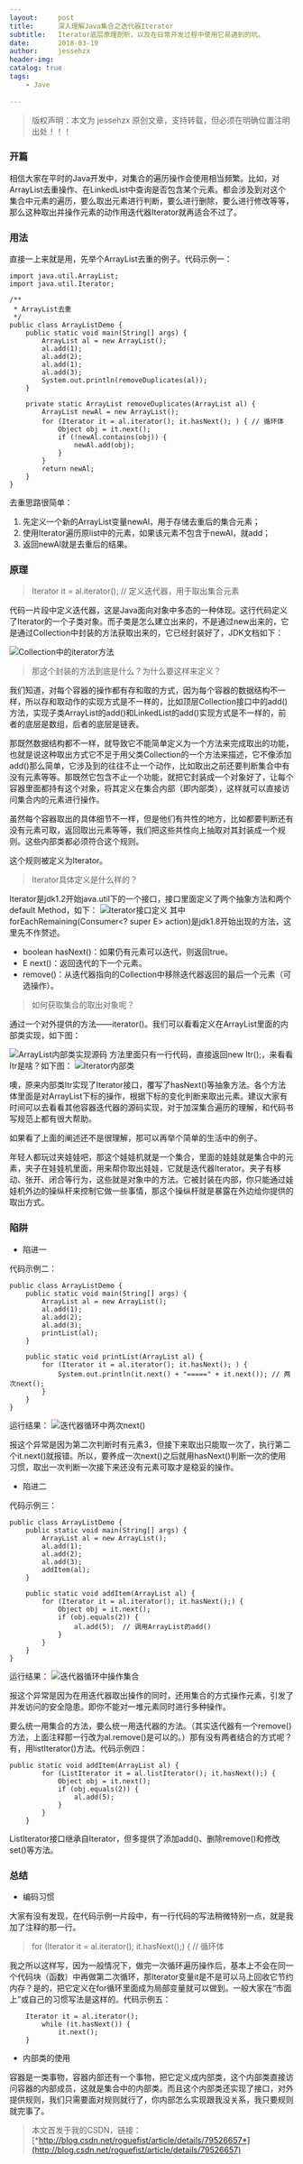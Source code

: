 ```yaml
---
layout:     post
title:      深入理解Java集合之迭代器Iterator 
subtitle:   Iterator底层原理剖析，以及在日常开发过程中使用它易遇到的坑。
date:       2018-03-19             
author:     jessehzx                
header-img: 
catalog: true
tags:
    - Jave
        
---
```


>版权声明：本文为 jessehzx 原创文章，支持转载，但必须在明确位置注明出处！！！


### 开篇

相信大家在平时的Java开发中，对集合的遍历操作会使用相当频繁。比如，对ArrayList去重操作、在LinkedList中查询是否包含某个元素。都会涉及到对这个集合中元素的遍历，要么取出元素进行判断，要么进行删除，要么进行修改等等，那么这种取出并操作元素的动作用迭代器Iterator就再适合不过了。

### 用法
直接一上来就是用，先举个ArrayList去重的例子。代码示例一：

```
import java.util.ArrayList;
import java.util.Iterator;

/**
 * ArrayList去重
 */
public class ArrayListDemo {
    public static void main(String[] args) {
        ArrayList al = new ArrayList();
        al.add(1);
        al.add(2);
        al.add(1);
        al.add(3);
        System.out.println(removeDuplicates(al));
    }

    private static ArrayList removeDuplicates(ArrayList al) {
        ArrayList newAl = new ArrayList();
        for (Iterator it = al.iterator(); it.hasNext(); ) { // 循环体
            Object obj = it.next();
            if (!newAl.contains(obj)) {
                newAl.add(obj);
            }
        }
        return newAl;
    }
}
```
去重思路很简单：
1. 先定义一个新的ArrayList变量newAl，用于存储去重后的集合元素；
2. 使用Iterator遍历原list中的元素，如果该元素不包含于newAl，就add；
3. 返回newAl就是去重后的结果。
### 原理


> Iterator it = al.iterator();  // 定义迭代器，用于取出集合元素

代码一片段中定义迭代器，这是Java面向对象中多态的一种体现。这行代码定义了Iterator的一个子类对象。而子类是怎么建立出来的，不是通过new出来的，它是通过Collection中封装的方法获取出来的，它已经封装好了，JDK文档如下：

![Collection中的iterator方法](http://img.blog.csdn.net/20180312071853964?watermark/2/text/aHR0cDovL2Jsb2cuY3Nkbi5uZXQvUm9ndWVGaXN0/font/5a6L5L2T/fontsize/400/fill/I0JBQkFCMA==/dissolve/70)

> 那这个封装的方法到底是什么？为什么要这样来定义？

我们知道，对每个容器的操作都有存和取的方式，因为每个容器的数据结构不一样，所以存和取动作的实现方式是不一样的，比如顶层Collection接口中的add()方法，实现子类ArrayList的add()和LinkedList的add()实现方式是不一样的，前者的底层是数组，后者的底层是链表。

那既然数据结构都不一样，就导致它不能简单定义为一个方法来完成取出的功能，也就是说这种取出方式它不足于用父类Collection的一个方法来描述，它不像添加add()那么简单，它涉及到的往往不止一个动作，比如取出之前还要判断集合中有没有元素等等。那既然它包含不止一个功能，就把它封装成一个对象好了，让每个容器里面都持有这个对象，将其定义在集合内部（即内部类），这样就可以直接访问集合内的元素进行操作。

虽然每个容器取出的具体细节不一样，但是他们有共性的地方，比如都要判断还有没有元素可取，返回取出元素等等，我们把这些共性向上抽取对其封装成一个规则。这些内部类都必须符合这个规则。

这个规则被定义为Iterator。

> Iterator具体定义是什么样的？

Iterator是jdk1.2开始java.util下的一个接口，接口里面定义了两个抽象方法和两个default Method，如下：
![Iterator接口定义](http://img.blog.csdn.net/20180311220303135?watermark/2/text/aHR0cDovL2Jsb2cuY3Nkbi5uZXQvUm9ndWVGaXN0/font/5a6L5L2T/fontsize/400/fill/I0JBQkFCMA==/dissolve/70)
其中forEachRemaining(Consumer<? super E> action)是jdk1.8开始出现的方法，这里先不作赘述。

- boolean hasNext()：如果仍有元素可以迭代，则返回true。
- E next()：返回迭代的下一个元素。
- remove()：从迭代器指向的Collection中移除迭代器返回的最后一个元素（可选操作）。

> 如何获取集合的取出对象呢？

通过一个对外提供的方法——iterator()。我们可以看看定义在ArrayList里面的内部类实现，如下图：

![ArrayList内部类实现源码](http://img.blog.csdn.net/20180312104313917?watermark/2/text/aHR0cDovL2Jsb2cuY3Nkbi5uZXQvUm9ndWVGaXN0/font/5a6L5L2T/fontsize/400/fill/I0JBQkFCMA==/dissolve/70)
方法里面只有一行代码，直接返回new Itr();，来看看Itr是啥？如下图：
![Iterator内部类](http://img.blog.csdn.net/20180312105056541?watermark/2/text/aHR0cDovL2Jsb2cuY3Nkbi5uZXQvUm9ndWVGaXN0/font/5a6L5L2T/fontsize/400/fill/I0JBQkFCMA==/dissolve/70)

噢，原来内部类Itr实现了Iterator接口，覆写了hasNext()等抽象方法。各个方法体里面是对ArrayList下标的操作，根据下标的变化判断来取出元素。建议大家有时间可以去看看其他容器迭代器的源码实现，对于加深集合遍历的理解，和代码书写规范上都有很大帮助。


如果看了上面的阐述还不是很理解，那可以再举个简单的生活中的例子。

年轻人都玩过夹娃娃吧，那这个娃娃机就是一个集合，里面的娃娃就是集合中的元素，夹子在娃娃机里面，用来帮你取出娃娃，它就是迭代器Iterator。夹子有移动、张开、闭合等行为，这些就是对象中的方法。它被封装在内部，你只能通过娃娃机外边的操纵杆来控制它做一些事情，那这个操纵杆就是暴露在外边给你提供的取出方式。

### 陷阱

- 陷进一

代码示例二：

```
public class ArrayListDemo {
    public static void main(String[] args) {
        ArrayList al = new ArrayList();
        al.add(1);
        al.add(2);
        al.add(3);
        printList(al);
    }

    public static void printList(ArrayList al) {
        for (Iterator it = al.iterator(); it.hasNext(); ) {
            System.out.println(it.next() + "=====" + it.next()); // 两次next();
        }
    }
}
```

运行结果：
![迭代器循环中两次next()](http://img.blog.csdn.net/20180312124738882?watermark/2/text/aHR0cDovL2Jsb2cuY3Nkbi5uZXQvUm9ndWVGaXN0/font/5a6L5L2T/fontsize/400/fill/I0JBQkFCMA==/dissolve/70)

报这个异常是因为第二次判断时有元素3，但接下来取出只能取一次了，执行第二个it.next()就报错。所以，要养成一次next()之后就用hasNext()判断一次的使用习惯，取出一次判断一次接下来还没有元素可取才是稳妥的操作。

- 陷进二

代码示例三：

```
public class ArrayListDemo {
    public static void main(String[] args) {
        ArrayList al = new ArrayList();
        al.add(1);
        al.add(2);
        al.add(3);
        addItem(al);
    }

    public static void addItem(ArrayList al) {
        for (Iterator it = al.iterator(); it.hasNext();) {
            Object obj = it.next();
            if (obj.equals(2)) {
                al.add(5);  // 调用ArrayList的add()
            }
        }
    }
}
```

运行结果：
![迭代器循环中操作集合](http://img.blog.csdn.net/20180312125713910?watermark/2/text/aHR0cDovL2Jsb2cuY3Nkbi5uZXQvUm9ndWVGaXN0/font/5a6L5L2T/fontsize/400/fill/I0JBQkFCMA==/dissolve/70)

报这个异常是因为在用迭代器取出操作的同时，还用集合的方式操作元素，引发了并发访问的安全隐患。即你不能对一堆元素同时进行多种操作。

要么统一用集合的方法，要么统一用迭代器的方法。（其实迭代器有一个remove()方法，上面注释那一行改为al.remove()是可以的。）那有没有两者结合的方式呢？有，用listIterator()方法。代码示例四：

```
public static void addItem(ArrayList al) {
        for (ListIterator it = al.listIterator(); it.hasNext();) {
            Object obj = it.next();
            if (obj.equals(2)) {
                al.add(5);
            }
        }
    }
```
ListIterator接口继承自Iterator，但多提供了添加add()、删除remove()和修改set()等方法。

### 总结
- 编码习惯

大家有没有发现，在代码示例一片段中，有一行代码的写法稍微特别一点，就是我加了注释的那一行。
> for (Iterator it = al.iterator(); it.hasNext();) { // 循环体

我之所以这样写，因为一般情况下，做完一次循环遍历操作后，基本上不会在同一个代码块（函数）中再做第二次循环，那Iterator变量it是不是可以马上回收它节约内存？是的，把它定义在for循环里面成为局部变量就可以做到。一般大家在“市面上”或自己的习惯写法是这样的。代码示例五：
    
```
    Iterator it = al.iterator();
        while (it.hasNext()) {
            it.next();
    }
```

- 内部类的使用

容器是一类事物，容器内部还有一个事物，把它定义成内部类，这个内部类直接访问容器的内部成员，这就是集合中的内部类。而且这个内部类还实现了接口，对外提供规则，我们只需要面对规则就行了，你内部怎么实现跟我没关系，我只要规则就完事了。

> 本文首发于我的CSDN，链接：[*http://blog.csdn.net/roguefist/article/details/79526657*](http://blog.csdn.net/roguefist/article/details/79526657)